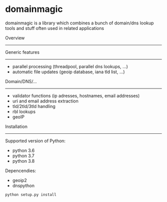 domainmagic
===========

domainmagic is a library which combines a bunch of domain/dns lookup tools and stuff often used in related applications

Overview
________

Generic features
________________

- parallel processing (threadpool, parallel dns lookups, ...)
- automatic file updates (geoip database, iana tld list, ...)


Domain/DNS/...
______________

- validator functions (ip adresses, hostnames, email addresses)
- uri and email address extraction
- tld/2tld/3tld handling
- rbl lookups
- geoIP 


Installation
____________

Supported version of Python:
- python 3.6
- python 3.7
- python 3.8

Depencendies:
- geoip2
- dnspython

```
python setup.py install
```



